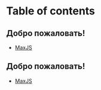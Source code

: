# Table of contents

## Добро пожаловать! <a href="#welcome" id="welcome"></a>

* [MaxJS](README.md)

## Добро пожаловать! <a href="#welcome" id="welcome"></a>

* [MaxJS](welcome-1/maxjs.md)
